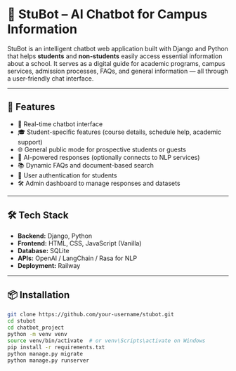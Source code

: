 # 🤖 StuBot – AI Chatbot for Campus Information

StuBot is an intelligent chatbot web application built with Django and Python that helps **students** and **non-students** easily access essential information about a school. It serves as a digital guide for academic programs, campus services, admission processes, FAQs, and general information — all through a user-friendly chat interface.

---

## 🚀 Features

- 💬 Real-time chatbot interface
- 🎓 Student-specific features (course details, schedule help, academic support)
- 🌐 General public mode for prospective students or guests
- 🧠 AI-powered responses (optionally connects to NLP services)
- 📚 Dynamic FAQs and document-based search
- 🔐 User authentication for students
- 🛠️ Admin dashboard to manage responses and datasets

---

## 🛠️ Tech Stack

- **Backend:** Django, Python
- **Frontend:** HTML, CSS, JavaScript (Vanilla)
- **Database:** SQLite
- **APIs:** OpenAI / LangChain / Rasa for NLP
- **Deployment:** Railway

---

## 📦 Installation

```bash
git clone https://github.com/your-username/stubot.git
cd stubot
cd chatbot_project
python -m venv venv
source venv/bin/activate  # or venv\Scripts\activate on Windows
pip install -r requirements.txt
python manage.py migrate
python manage.py runserver
